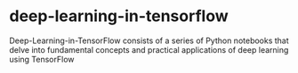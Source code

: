 # deep-learning-in-tensorflow
Deep-Learning-in-TensorFlow consists of a series of Python notebooks that delve into fundamental concepts and practical applications of deep learning using TensorFlow
